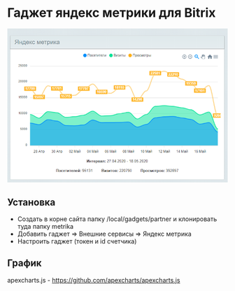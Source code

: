 # Гаджет яндекс метрики для Bitrix
![Гаджет яндекс метрики для Bitrix](https://github.com/SeRGei93/bitrix-metrika-gadget/blob/master/screen.png)


## Установка
- Создать в корне сайта папку /local/gadgets/partner и клонировать туда папку metrika
- Добавить гаджет => Внешние сервисы => Яндекс метрика
- Настроить гаджет (токен и id счетчика)

## График
apexcharts.js - https://github.com/apexcharts/apexcharts.js